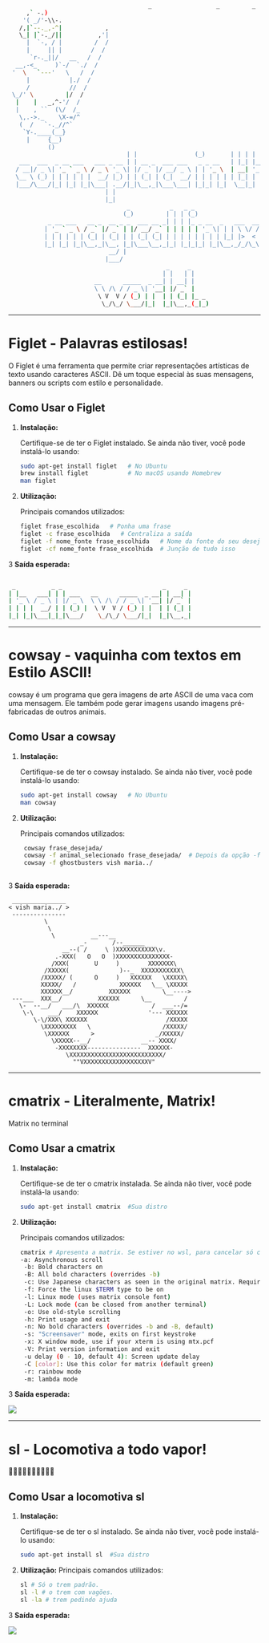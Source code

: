 
```bash
   
                                       _                  _         _   _                                                                     _,.
     ,` -.)
    '( _/'-\\-.               
   /,|`--._,-^|            ,     
   \_| |`-._/||          ,'|       
     |  `-, / |         /  /      
     |     || |        /  /       
      `r-._||/   __   /  /  
  __,-<_     )`-/  `./  /
 '  \   `---'   \   /  / 
     |           |./  /  
     /           //  /     
 \_/' \         |/  /         
  |    |   _,^-'/  /              
  |    , ``  (\/  /_        
   \,.->._    \X-=/^         
   (  /   `-._//^`  
    `Y-.____(__}              
     |     {__)           
           ()
                                 | |                (_)       | | | |
   ___  ___  _ __ ___   ___ _ __ | | __ _  ___ ___   _ _ __   | |_| |__   ___
  / __|/ _ \| '_ ` _ \ / _ \ '_ \| |/ _` |/ __/ _ \ | | '_ \  | __| '_ \ / _ \
  \__ \ (_) | | | | | |  __/ |_) | | (_| | (_|  __/ | | | | | | |_| | | |  __/
  |___/\___/|_| |_| |_|\___| .__/|_|\__,_|\___\___| |_|_| |_|  \__|_| |_|\___|
                           | |
                           |_|
                                 _           _   _ _
                                (_)         | | | (_)
           _ __ ___   __ _  __ _ _  ___ __ _| | | |_ _ __  _   ___  __   
          | '_ ` _ \ / _` |/ _` | |/ __/ _` | | | | | '_ \| | | \ \/ /
          | | | | | | (_| | (_| | | (_| (_| | | | | | | | | |_| |>  <
          |_| |_| |_|\__,_|\__, |_|\___\__,_|_| |_|_|_| |_|\__,_/_/\_\
                            __/ |
                           |___/
                                            _     _
                                           | |   | |
                        __      _____  _ __| | __| |
                        \ \ /\ / / _ \| '__| |/ _` |
                         \ V  V / (_) | |  | | (_| |_ _
                          \_/\_/ \___/|_|  |_|\__,_(_|_)

```
<hr>

# Figlet - Palavras estilosas!
O Figlet é uma ferramenta que permite criar representações artísticas de texto usando caracteres ASCII. Dê um toque especial às suas mensagens, banners ou scripts com estilo e personalidade.

## Como Usar o Figlet

1. **Instalação:**

   Certifique-se de ter o Figlet instalado. Se ainda não tiver, você pode instalá-lo usando:

   ```bash
   sudo apt-get install figlet   # No Ubuntu
   brew install figlet           # No macOS usando Homebrew
   man figlet

2. **Utilização:**

   Principais comandos utilizados:

   ```bash
   figlet frase_escolhida   # Ponha uma frase
   figlet -c frase_escolhida   # Centraliza a saída
   figlet -f nome_fonte frase_escolhida   # Nome da fonte do seu desejo
   figlet -cf nome_fonte frase_escolhida  # Junção de tudo isso

3 **Saída esperada:**
   ```bash

    _          _ _                            _     _
| |__   ___| | | ___   __      _____  _ __| | __| |
| '_ \ / _ \ | |/ _ \  \ \ /\ / / _ \| '__| |/ _` |
| | | |  __/ | | (_) |  \ V  V / (_) | |  | | (_| |
|_| |_|\___|_|_|\___/    \_/\_/ \___/|_|  |_|\__,_|
```
<hr>

# cowsay - vaquinha com textos em Estilo ASCII!
cowsay é um programa que gera imagens de arte ASCII de uma vaca com uma mensagem. Ele também pode gerar imagens usando imagens pré-fabricadas de outros animais.

## Como Usar a cowsay

1. **Instalação:**

   Certifique-se de ter o cowsay instalado. Se ainda não tiver, você pode instalá-lo usando:

   ```bash
   sudo apt-get install cowsay   # No Ubuntu
   man cowsay

2. **Utilização:**

   Principais comandos utilizados:
   ```bash
    cowsay frase_desejada/
    cowsay -f animal_selecionado frase_desejada/  # Depois da opção -f selecionada, aperte tab para ver os animais
    cowsay -f ghostbusters vish maria../
  
3 **Saída esperada:**

```
 _______________
< vish maria../ >
 ---------------
          \
           \
            \          __---__
                    _-       /--______
               __--( /     \ )XXXXXXXXXXX\v.
             .-XXX(   O   O  )XXXXXXXXXXXXXXX-
            /XXX(       U     )        XXXXXXX\
          /XXXXX(              )--_  XXXXXXXXXXX\
         /XXXXX/ (      O     )   XXXXXX   \XXXXX\
         XXXXX/   /            XXXXXX   \__ \XXXXX
         XXXXXX__/          XXXXXX         \__---->
 ---___  XXX__/          XXXXXX      \__         /
   \-  --__/   ___/\  XXXXXX            /  ___--/=
    \-\    ___/    XXXXXX              '--- XXXXXX
       \-\/XXX\ XXXXXX                      /XXXXX
         \XXXXXXXXX   \                    /XXXXX/
          \XXXXXX      >                 _/XXXXX/
            \XXXXX--__/              __-- XXXX/
             -XXXXXXXX---------------  XXXXXX-
                \XXXXXXXXXXXXXXXXXXXXXXXXXX/
                  ""VXXXXXXXXXXXXXXXXXXV"
```

<hr>

# cmatrix - Literalmente, Matrix!
Matrix no terminal

## Como Usar a cmatrix

1. **Instalação:**

   Certifique-se de ter o cmatrix instalada. Se ainda não tiver, você pode instalá-la usando:

   ```bash
   sudo apt-get install cmatrix  #Sua distro

2. **Utilização:**

   Principais comandos utilizados:
   ```bash
   cmatrix # Apresenta a matrix. Se estiver no wsl, para cancelar só ctrl-z
   -a: Asynchronous scroll
    -b: Bold characters on 
    -B: All bold characters (overrides -b)
    -c: Use Japanese characters as seen in the original matrix. Requires appropriate fonts
    -f: Force the linux $TERM type to be on
    -l: Linux mode (uses matrix console font)
    -L: Lock mode (can be closed from another terminal)
    -o: Use old-style scrolling
    -h: Print usage and exit
    -n: No bold characters (overrides -b and -B, default)
    -s: "Screensaver" mode, exits on first keystroke
    -x: X window mode, use if your xterm is using mtx.pcf
    -V: Print version information and exit
    -u delay (0 - 10, default 4): Screen update delay
    -C [color]: Use this color for matrix (default green)
    -r: rainbow mode
    -m: lambda mode

3 **Saída esperada:**
   <p align="left">
   <img src="https://www.cyberciti.biz/media/new/cms/2018/01/small-cmtarix-file.gif">
   </p>
<hr>

# sl - Locomotiva a todo vapor!
🚂🚂🚂🚂🚂🚂🚂🚂🚂🚂

## Como Usar a locomotiva sl

1. **Instalação:**

   Certifique-se de ter o sl instalado. Se ainda não tiver, você pode instalá-lo usando:

   ```bash
   sudo apt-get install sl  #Sua distro

2. **Utilização:**
Principais comandos utilizados:
   ```bash
   sl # Só o trem padrão.
   sl -l # o trem com vagões.
   sl -la # trem pedindo ajuda
   
3 **Saída esperada:**

<img src="https://www.cyberciti.biz/media/new/tips/2011/05/sl_command_steam_locomotive.png">
